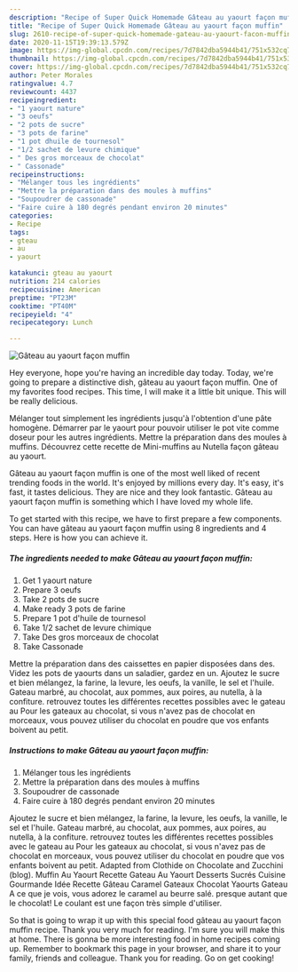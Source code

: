 ```yaml
---
description: "Recipe of Super Quick Homemade Gâteau au yaourt façon muffin"
title: "Recipe of Super Quick Homemade Gâteau au yaourt façon muffin"
slug: 2610-recipe-of-super-quick-homemade-gateau-au-yaourt-facon-muffin
date: 2020-11-15T19:39:13.579Z
image: https://img-global.cpcdn.com/recipes/7d7842dba5944b41/751x532cq70/gateau-au-yaourt-facon-muffin-photo-principale-de-la-recette.jpg
thumbnail: https://img-global.cpcdn.com/recipes/7d7842dba5944b41/751x532cq70/gateau-au-yaourt-facon-muffin-photo-principale-de-la-recette.jpg
cover: https://img-global.cpcdn.com/recipes/7d7842dba5944b41/751x532cq70/gateau-au-yaourt-facon-muffin-photo-principale-de-la-recette.jpg
author: Peter Morales
ratingvalue: 4.7
reviewcount: 4437
recipeingredient:
- "1 yaourt nature"
- "3 oeufs"
- "2 pots de sucre"
- "3 pots de farine"
- "1 pot dhuile de tournesol"
- "1/2 sachet de levure chimique"
- " Des gros morceaux de chocolat"
- " Cassonade"
recipeinstructions:
- "Mélanger tous les ingrédients"
- "Mettre la préparation dans des moules à muffins"
- "Soupoudrer de cassonade"
- "Faire cuire à 180 degrés pendant environ 20 minutes"
categories:
- Recipe
tags:
- gteau
- au
- yaourt

katakunci: gteau au yaourt 
nutrition: 214 calories
recipecuisine: American
preptime: "PT23M"
cooktime: "PT40M"
recipeyield: "4"
recipecategory: Lunch

---
```



![Gâteau au yaourt façon muffin](https://img-global.cpcdn.com/recipes/7d7842dba5944b41/751x532cq70/gateau-au-yaourt-facon-muffin-photo-principale-de-la-recette.jpg)

Hey everyone, hope you're having an incredible day today. Today, we're going to prepare a distinctive dish, gâteau au yaourt façon muffin. One of my favorites food recipes. This time, I will make it a little bit unique. This will be really delicious.

Mélanger tout simplement les ingrédients jusqu&#39;à l&#39;obtention d&#39;une pâte homogène. Démarrer par le yaourt pour pouvoir utiliser le pot vite comme doseur pour les autres ingrédients. Mettre la préparation dans des moules à muffins. Découvrez cette recette de Mini-muffins au Nutella façon gâteau au yaourt.

Gâteau au yaourt façon muffin is one of the most well liked of recent trending foods in the world. It's enjoyed by millions every day. It's easy, it's fast, it tastes delicious. They are nice and they look fantastic. Gâteau au yaourt façon muffin is something which I have loved my whole life.


To get started with this recipe, we have to first prepare a few components. You can have gâteau au yaourt façon muffin using 8 ingredients and 4 steps. Here is how you can achieve it.

<!--inarticleads1-->

##### The ingredients needed to make Gâteau au yaourt façon muffin:

1. Get 1 yaourt nature
1. Prepare 3 oeufs
1. Take 2 pots de sucre
1. Make ready 3 pots de farine
1. Prepare 1 pot d&#39;huile de tournesol
1. Take 1/2 sachet de levure chimique
1. Take  Des gros morceaux de chocolat
1. Take  Cassonade


Mettre la préparation dans des caissettes en papier disposées dans des. Videz les pots de yaourts dans un saladier, gardez en un. Ajoutez le sucre et bien mélangez, la farine, la levure, les oeufs, la vanille, le sel et l&#39;huile. Gateau marbré, au chocolat, aux pommes, aux poires, au nutella, à la confiture. retrouvez toutes les différentes recettes possibles avec le gateau au Pour les gateaux au chocolat, si vous n&#39;avez pas de chocolat en morceaux, vous pouvez utiliser du chocolat en poudre que vos enfants boivent au petit. 

<!--inarticleads2-->

##### Instructions to make Gâteau au yaourt façon muffin:

1. Mélanger tous les ingrédients
1. Mettre la préparation dans des moules à muffins
1. Soupoudrer de cassonade
1. Faire cuire à 180 degrés pendant environ 20 minutes


Ajoutez le sucre et bien mélangez, la farine, la levure, les oeufs, la vanille, le sel et l&#39;huile. Gateau marbré, au chocolat, aux pommes, aux poires, au nutella, à la confiture. retrouvez toutes les différentes recettes possibles avec le gateau au Pour les gateaux au chocolat, si vous n&#39;avez pas de chocolat en morceaux, vous pouvez utiliser du chocolat en poudre que vos enfants boivent au petit. Adapted from Clothide on Chocolate and Zucchini (blog). Muffin Au Yaourt Recette Gateau Au Yaourt Desserts Sucrés Cuisine Gourmande Idée Recette Gâteau Caramel Gateaux Chocolat Yaourts Gateau A ce que je vois, vous adorez le caramel au beurre salé. presque autant que le chocolat! Le coulant est une façon très simple d&#39;utiliser. 

So that is going to wrap it up with this special food gâteau au yaourt façon muffin recipe. Thank you very much for reading. I'm sure you will make this at home. There is gonna be more interesting food in home recipes coming up. Remember to bookmark this page in your browser, and share it to your family, friends and colleague. Thank you for reading. Go on get cooking!
